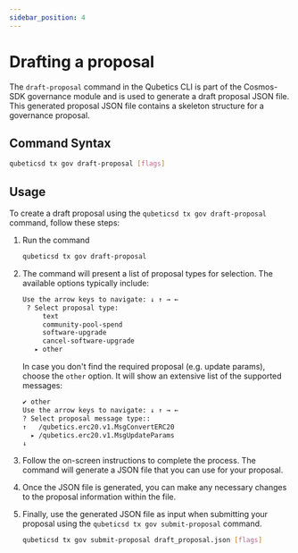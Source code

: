 ```yaml
---
sidebar_position: 4
---
```


# Drafting a proposal

The `draft-proposal` command in the Qubetics CLI is part of the Cosmos-SDK
governance module and is used to generate a draft proposal JSON file.
This generated proposal JSON file contains a skeleton structure for a governance proposal.

## Command Syntax

```bash
qubeticsd tx gov draft-proposal [flags]
```

## Usage

To create a draft proposal using the `qubeticsd tx gov draft-proposal` command, follow these steps:

1. Run the command

   ```bash
   qubeticsd tx gov draft-proposal
   ```

2. The command will present a list of proposal types for selection.
   The available options typically include:

   ```bash
   Use the arrow keys to navigate: ↓ ↑ → ← 
    ? Select proposal type: 
        text
        community-pool-spend
        software-upgrade
        cancel-software-upgrade
      ▸ other
   ```

   In case you don't find the required proposal (e.g. update params),
   choose the `other` option. It will show an extensive list of the supported messages:

    ```bash
    ✔ other
    Use the arrow keys to navigate: ↓ ↑ → ← 
    ? Select proposal message type:: 
    ↑   /qubetics.erc20.v1.MsgConvertERC20
      ▸ /qubetics.erc20.v1.MsgUpdateParams
    ↓   
    ```

3. Follow the on-screen instructions to complete the process.
   The command will generate a JSON file that you can use for your proposal.

4. Once the JSON file is generated,
   you can make any necessary changes to the proposal information within the file.

5. Finally, use the generated JSON file as input when submitting
   your proposal using the `qubeticsd tx gov submit-proposal` command.

    ```bash
    qubeticsd tx gov submit-proposal draft_proposal.json [flags]
    ```
